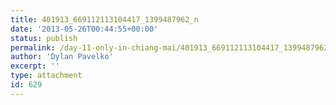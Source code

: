 ```yaml
---
title: 401913_669112113104417_1399487962_n
date: '2013-05-26T00:44:55+00:00'
status: publish
permalink: /day-11-only-in-chiang-mai/401913_669112113104417_1399487962_n
author: 'Dylan Pavelko'
excerpt: ''
type: attachment
id: 629
---
```

<!DOCTYPE html PUBLIC "-//W3C//DTD HTML 4.0 Transitional//EN" "http://www.w3.org/TR/REC-html40/loose.dtd">
<?xml encoding="UTF-8">
